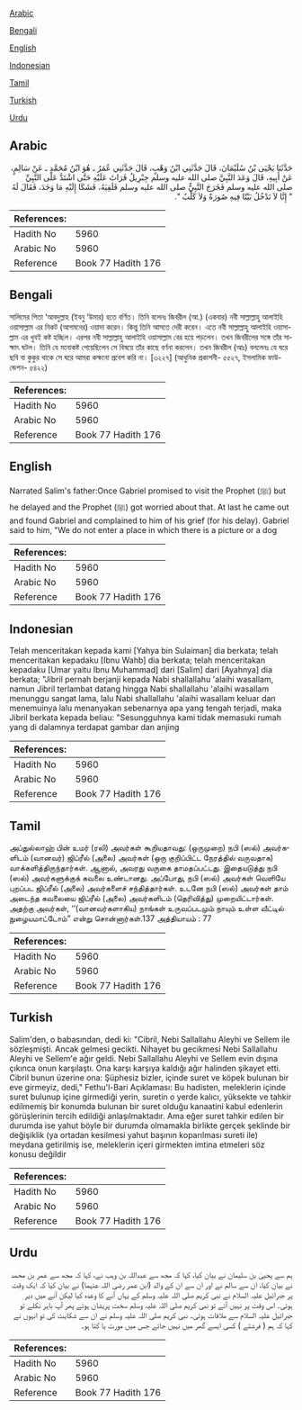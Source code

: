[Arabic](#arabic)

[Bengali](#bengali)

[English](#english)

[Indonesian](#indonesian)

[Tamil](#tamil)

[Turkish](#turkish)

[Urdu](#urdu)

## Arabic


<div dir="rtl" lang="ar" style={{fontSize:'larger',backgroundColor:'#f8f9fa',padding:20}}>
حَدَّثَنَا يَحْيَى بْنُ سُلَيْمَانَ، قَالَ حَدَّثَنِي ابْنُ وَهْبٍ، قَالَ حَدَّثَنِي عُمَرُ ـ هُوَ ابْنُ مُحَمَّدٍ ـ عَنْ سَالِمٍ، عَنْ أَبِيهِ، قَالَ وَعَدَ النَّبِيَّ صلى الله عليه وسلم جِبْرِيلُ فَرَاثَ عَلَيْهِ حَتَّى اشْتَدَّ عَلَى النَّبِيِّ صلى الله عليه وسلم فَخَرَجَ النَّبِيُّ صلى الله عليه وسلم فَلَقِيَهُ، فَشَكَا إِلَيْهِ مَا وَجَدَ، فَقَالَ لَهُ ‏ "‏ إِنَّا لاَ نَدْخُلُ بَيْتًا فِيهِ صُورَةٌ وَلاَ كَلْبٌ ‏"‏‏.‏
</div>
<div style={{backgroundColor:'#f8f9fa',padding:20, marginBottom: 10}}><table> <thead> <tr> <th>References:</th> <th></th> </tr> </thead> <tbody><tr><td>Hadith No</td><td>5960</td></tr><tr><td>Arabic No</td><td>5960</td></tr><tr><td>Reference</td><td>Book 77 Hadith 176</td></tr></tbody></table></div>

## Bengali


<div dir="ltr" lang="bn" style={{fontSize:'larger',backgroundColor:'#f8f9fa',padding:20}}>
সালিমের পিতা ‘আবদুল্লাহ (ইবনু ‘উমার) হতে বর্ণিত। তিনি বলেনঃ জিবরীল (আ.) (একবার) নবী সাল্লাল্লাহু আলাইহি ওয়াসাল্লাম এর নিকট (আগমনের) ওয়াদা করেন। কিন্তু তিনি আসতে দেরী করেন। এতে নবী সাল্লাল্লাহু আলাইহি ওয়াসাল্লাম এর খুবই কষ্ট হচ্ছিল। এরপর নবী সাল্লাল্লাহু আলাইহি ওয়াসাল্লাম বের হয়ে পড়লেন। তখন জিবরীলের সঙ্গে তাঁর সাক্ষাৎ ঘটল। তিনি যে মনোকষ্ট পেয়েছিলেন সে বিষয়ে তাঁর কাছে বর্ণনা করলেন। তখন জিবরীল (আঃ) বললেনঃ যে ঘরে ছবি বা কুকুর থাকে সে ঘরে আমরা কক্ষনো প্রবেশ করি না। [৩২২৭] (আধুনিক প্রকাশনী- ৫৫২৭, ইসলামিক ফাউন্ডেশন- ৫৪২২)
</div>
<div style={{backgroundColor:'#f8f9fa',padding:20, marginBottom: 10}}><table> <thead> <tr> <th>References:</th> <th></th> </tr> </thead> <tbody><tr><td>Hadith No</td><td>5960</td></tr><tr><td>Arabic No</td><td>5960</td></tr><tr><td>Reference</td><td>Book 77 Hadith 176</td></tr></tbody></table></div>

## English


<div dir="ltr" lang="en" style={{fontSize:'larger',backgroundColor:'#f8f9fa',padding:20}}>
Narrated Salim's father:Once Gabriel promised to visit the Prophet (ﷺ) but he delayed and the Prophet (ﷺ) got worried about that. At last he came out and found Gabriel and complained to him of his grief (for his delay). Gabriel said to him, "We do not enter a place in which there is a picture or a dog
</div>
<div style={{backgroundColor:'#f8f9fa',padding:20, marginBottom: 10}}><table> <thead> <tr> <th>References:</th> <th></th> </tr> </thead> <tbody><tr><td>Hadith No</td><td>5960</td></tr><tr><td>Arabic No</td><td>5960</td></tr><tr><td>Reference</td><td>Book 77 Hadith 176</td></tr></tbody></table></div>

## Indonesian


<div dir="ltr" lang="id" style={{fontSize:'larger',backgroundColor:'#f8f9fa',padding:20}}>
Telah menceritakan kepada kami [Yahya bin Sulaiman] dia berkata; telah menceritakan kepadaku [Ibnu Wahb] dia berkata; telah menceritakan kepadaku [Umar yaitu Ibnu Muhammad] dari [Salim] dari [Ayahnya] dia berkata; "Jibril pernah berjanji kepada Nabi shallallahu 'alaihi wasallam, namun Jibril terlambat datang hingga Nabi shallallahu 'alaihi wasallam menunggu sangat lama, lalu Nabi shallallahu 'alaihi wasallam keluar dan menemuinya lalu menanyakan sebenarnya apa yang tengah terjadi, maka Jibril berkata kepada beliau: "Sesungguhnya kami tidak memasuki rumah yang di dalamnya terdapat gambar dan anjing
</div>
<div style={{backgroundColor:'#f8f9fa',padding:20, marginBottom: 10}}><table> <thead> <tr> <th>References:</th> <th></th> </tr> </thead> <tbody><tr><td>Hadith No</td><td>5960</td></tr><tr><td>Arabic No</td><td>5960</td></tr><tr><td>Reference</td><td>Book 77 Hadith 176</td></tr></tbody></table></div>

## Tamil


<div dir="ltr" lang="ta" style={{fontSize:'larger',backgroundColor:'#f8f9fa',padding:20}}>
அப்துல்லாஹ் பின் உமர் (ரலி) அவர்கள் கூறியதாவது: (ஒருமுறை) நபி (ஸல்) அவர்களிடம் (வானவர்) ஜிப்ரீல் (அலை) அவர்கள் (ஒரு குறிப்பிட்ட நேரத்தில் வருவதாக) வாக்களித்திருந்தார்கள். ஆனால், அவரது வருகை தாமதப்பட்டது. இதையடுத்து நபி (ஸல்) அவர்களுக்குக் கவலை உண்டானது. அப்போது, நபி (ஸல்) அவர்கள் வெளியே புறப்பட ஜிப்ரீல் (அலை) அவர்களைச் சந்தித்தார்கள். உடனே நபி (ஸல்) அவர்கள் தாம் அடைந்த கவலையை ஜிப்ரீல் (அலை) அவர்களிடம் (தெரிவித்து) முறையிட்டார்கள். அதற்கு அவர்கள், ‘‘(வானவர்களாகிய) நாங்கள் உருவப்படமும் நாயும் உள்ள வீட்டில் நுழையமாட்டோம்” என்று சொன்னார்கள்.137 அத்தியாயம் : 77
</div>
<div style={{backgroundColor:'#f8f9fa',padding:20, marginBottom: 10}}><table> <thead> <tr> <th>References:</th> <th></th> </tr> </thead> <tbody><tr><td>Hadith No</td><td>5960</td></tr><tr><td>Arabic No</td><td>5960</td></tr><tr><td>Reference</td><td>Book 77 Hadith 176</td></tr></tbody></table></div>

## Turkish


<div dir="ltr" lang="tr" style={{fontSize:'larger',backgroundColor:'#f8f9fa',padding:20}}>
Salim'den, o babasından, dedi ki: "Cibril, Nebi Sallallahu Aleyhi ve Sellem ile sözleşmişti. Ancak gelmesi gecikti. Nihayet bu gecikmesi Nebi Sallallahu Aleyhi ve Sellem'e ağır geldi. Nebi Sallallahu Aleyhi ve Sellem evin dışına çıkınca onun karşılaştı. Ona karşı karşıya kaldığı ağır halinden şikayet etti. Cibril bunun üzerine ona: Şüphesiz bizler, içinde suret ve köpek bulunan bir eve girmeyiz, dedi," Fethu'l-Bari Açıklaması: Bu hadisten, meleklerin içinde suret bulunup içine girmediği yerin, suretin o yerde kalıcı, yüksekte ve tahkir edilmemiş bir konumda bulunan bir suret olduğu kanaatini kabul edenlerin görüşlerinin tercih edildiği anlaşılmaktadır. Ama eğer suret tahkir edilen bir durumda ise yahut böyle bir durumda olmamakla birlikte gerçek şeklinde bir değişiklik (ya ortadan kesilmesi yahut başının koparılması sureti ile) meydana getirilmiş ise, meleklerin içeri girmekten imtina etmeleri söz konusu değildir
</div>
<div style={{backgroundColor:'#f8f9fa',padding:20, marginBottom: 10}}><table> <thead> <tr> <th>References:</th> <th></th> </tr> </thead> <tbody><tr><td>Hadith No</td><td>5960</td></tr><tr><td>Arabic No</td><td>5960</td></tr><tr><td>Reference</td><td>Book 77 Hadith 176</td></tr></tbody></table></div>

## Urdu


<div dir="rtl" lang="ur" style={{fontSize:'larger',backgroundColor:'#f8f9fa',padding:20}}>
ہم سے یحییٰ بن سلیمان نے بیان کیا، کہا کہ مجھ سے عبداللہ بن وہب نے، کہا کہ مجھ سے عمر بن محمد نے بیان کیا، ان سے سالم نے اور ان سے ان کے والد (ابن عمر رضی اللہ عنہما) نے بیان کیا کہ ایک وقت پر جبرائیل علیہ السلام نے نبی کریم صلی اللہ علیہ وسلم کے یہاں آنے کا وعدہ کیا لیکن آنے میں دیر ہوئی۔ اس وقت پر نہیں آئے تو نبی کریم صلی اللہ علیہ وسلم سخت پریشان ہوئے پھر آپ باہر نکلے تو جبرائیل علیہ السلام سے ملاقات ہوئی۔ نبی کریم صلی اللہ علیہ وسلم نے ان سے شکایت کی تو انہوں نے کہا کہ ہم ( فرشتے ) کسی ایسے گھر میں نہیں جاتے جس میں مورت یا کتا ہو۔
</div>
<div style={{backgroundColor:'#f8f9fa',padding:20, marginBottom: 10}}><table> <thead> <tr> <th>References:</th> <th></th> </tr> </thead> <tbody><tr><td>Hadith No</td><td>5960</td></tr><tr><td>Arabic No</td><td>5960</td></tr><tr><td>Reference</td><td>Book 77 Hadith 176</td></tr></tbody></table></div>